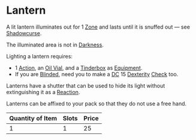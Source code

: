 # Lantern

A lit lantern illuminates out for 1 [Zone](../../../Game%20Procedures/Core%20Procedures/Zone.md) and lasts until it is snuffed out — see [Shadowcurse](../../../Game%20Procedures/Hazards/Shadowcurse.md).

The illuminated area is not in [Darkness](../../../Game%20Procedures/Hazards/Darkness.md).

Lighting a lantern requires:

- 1 [Action](../../../Game%20Procedures/Core%20Procedures/Action.md), an [Oil Vial](../10%20Coins/Oil%20Vial.md), and a [Tinderbox](../10%20Coins/Tinderbox.md) as [Equipment](../../../Player%20Characters/Inventory/Equipment.md).
- If you are [Blinded](../../../Game%20Procedures/Conditions/Blinded.md), need you to make a [DC](../../../Game%20Procedures/Core%20Procedures/DC.md) 15 [Dexterity](../../../Player%20Characters/The%20Ability%20Scores/Dexterity.md) [Check](../../../Game%20Procedures/Core%20Procedures/Check.md) too.

Lanterns have a shutter that can be used to hide its light without extinguishing it as a [Reaction](../../../Game%20Procedures/Combat/Reaction.md).

Lanterns can be affixed to your pack so that they do not use a free hand.

| Quantity of Item | Slots | Price |
| ---------------- | ----- | ----- |
| 1                | 1     | 25    |
